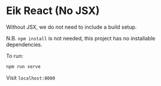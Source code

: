 # Eik React (No JSX)

Without JSX, we do not need to include a build setup.

N.B. `npm install` is not needed, this project has no installable dependencies.

To run:

```sh
npm run serve
```

Visit `localhost:8080`